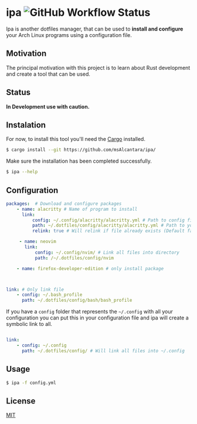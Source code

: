 # ipa ![GitHub Workflow Status](https://img.shields.io/github/workflow/status/msAlcantara/ipa/Test)

Ipa is another dotfiles manager, that can be used to **install and configure** your Arch Linux programs using a configuration file.


## Motivation

The principal motivation with this project is to learn about Rust development and create a tool that can be used.

## Status

**In Development use with caution.**

## Instalation

For now, to install this tool you'll need the [Cargo](https://doc.rust-lang.org/cargo/) installed.

```bash
$ cargo install --git https://github.com/msAlcantara/ipa/
```

Make sure the installation has been completed successfully.

```bash
$ ipa --help
```


## Configuration
``` yaml
packages:  # Download and configure packages
    - name: alacritty # Name of program to install
      link:
          config: ~/.config/alacritty/alacritty.yml # Path to config file of program
          path: ~/.dotfiles/config/alacritty/alacritty.yml # Path to your configuration to create a symbolic link
          relink: true # Will relink if file already exists (Default false)

     - name: neovim
       link:
           config: ~/.config/nvim/ # Link all files into directory
           path: /~/.dotfiles/config/nvim

    - name: firefox-developer-edition # only install package



link: # Only link file
    - config: ~/.bash_profile 
      path: ~/.dotfiles/config/bash/bash_profile
```

If you have a `config` folder that represents the `~/.config` with all your configuration you can put this in your configuration file and ipa will create a symbolic link to all.

```yaml

link:
    - config: ~/.config 
      path: ~/.dotfiles/config/ # Will link all files into ~/.config
```

## Usage

```bash
$ ipa -f config.yml
```

## License
[MIT](https://github.com/msAlcantara/ipa/blob/master/LICENSE)
